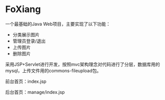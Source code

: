 # FoXiang

一个最基础的Java Web项目，主要实现了以下功能：

* 分类展示图片
* 管理员登录/退出
* 上传图片
* 删除图片

采用JSP+Servlet进行开发，按照mvc架构理念对代码进行了分层，数据库用的mysql，上传文件用的commons-fileupload包。

前台首页：index.jsp

后台首页：manage/index.jsp